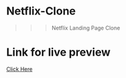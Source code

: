 # Netflix-Clone

>>> Netflix Landing Page Clone

# Link for live preview

[Click Here](https://netflix-landing-clone12.netlify.app/)

